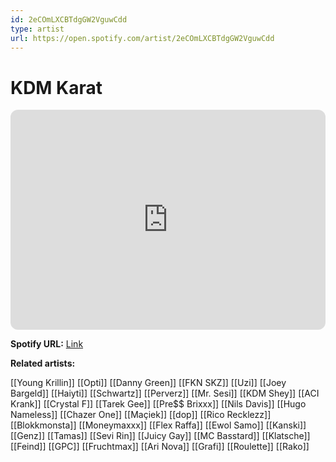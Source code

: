 ```yaml
---
id: 2eCOmLXCBTdgGW2VguwCdd
type: artist
url: https://open.spotify.com/artist/2eCOmLXCBTdgGW2VguwCdd
---
```

# KDM Karat

<iframe style="border-radius:12px" src="https://open.spotify.com/embed/artist/2eCOmLXCBTdgGW2VguwCdd" width="100%" height="352" frameBorder="0" allowfullscreen="" allow="autoplay; clipboard-write; encrypted-media; fullscreen; picture-in-picture" loading="lazy"></iframe>

**Spotify URL:** [Link](https://open.spotify.com/artist/2eCOmLXCBTdgGW2VguwCdd)

**Related artists:**

[[Young Krillin]]
[[Opti]]
[[Danny Green]]
[[FKN SKZ]]
[[Uzi]]
[[Joey Bargeld]]
[[Haiyti]]
[[Schwartz]]
[[Perverz]]
[[Mr. Sesi]]
[[KDM Shey]]
[[ACI Krank]]
[[Crystal F]]
[[Tarek Gee]]
[[Pre$$ Brixxx]]
[[Nils Davis]]
[[Hugo Nameless]]
[[Chazer One]]
[[Maçiek]]
[[dop]]
[[Rico Recklezz]]
[[Blokkmonsta]]
[[Moneymaxxx]]
[[Flex Raffa]]
[[Ewol Samo]]
[[Kanski]]
[[Genz]]
[[Tamas]]
[[Sevi Rin]]
[[Juicy Gay]]
[[MC Basstard]]
[[Klatsche]]
[[Feind]]
[[GPC]]
[[Fruchtmax]]
[[Ari Nova]]
[[Grafi]]
[[Roulette]]
[[Rako]]
